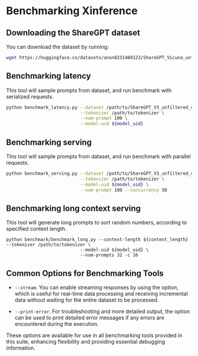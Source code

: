 # Benchmarking Xinference

## Downloading the ShareGPT dataset

You can download the dataset by running:
```bash
wget https://huggingface.co/datasets/anon8231489123/ShareGPT_Vicuna_unfiltered/resolve/main/ShareGPT_V3_unfiltered_cleaned_split.json
```

## Benchmarking latency

This tool will sample prompts from dataset, and run benchmark with serialized requests.

```bash
python benchmark_latency.py --dataset /path/to/ShareGPT_V3_unfiltered_cleaned_split.json \
                            --tokenizer /path/to/tokenizer \
                            --num-prompt 100 \
                            --model-uid ${model_uid}
```

## Benchmarking serving

This tool will sample prompts from dataset, and run benchmark with parallel requests.

```bash
python benchmark_serving.py --dataset /path/to/ShareGPT_V3_unfiltered_cleaned_split.json \
                            --tokenizer /path/to/tokenizer \
                            --model-uid ${model_uid} \
                            --num-prompt 100 --concurrency 50
```

## Benchmarking long context serving

This tool will generate long prompts to sort random numbers, according to specified context length.

```
python benchmark/benchmark_long.py --context-length ${context_length} --tokenizer /path/to/tokenizer \
							--model-uid ${model_uid} \
							--num-prompts 32 -c 16
```

## Common Options for Benchmarking Tools
- `--stream`. You can enable streaming responses by using the option, which is useful for real-time data processing and receiving incremental data without waiting for the entire dataset to be processed. 

- `--print-error`. For troubleshooting and more detailed output, the option can be used to print detailed error messages if any errors are encountered during the execution. 

These options are available for use in all benchmarking tools provided in this suite, enhancing flexibility and providing essential debugging information.

